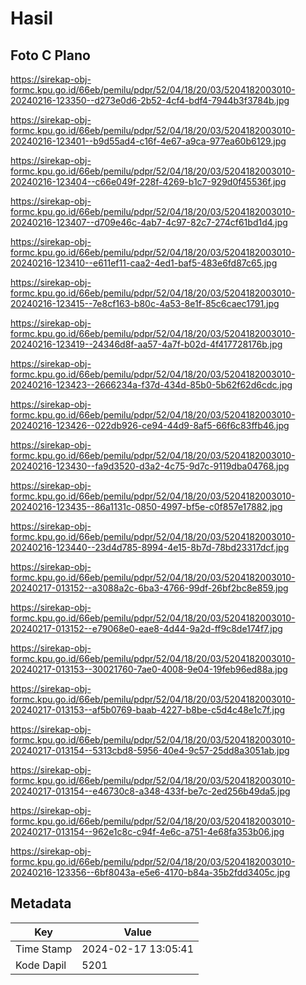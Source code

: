 # Hasil

## Foto C Plano

https://sirekap-obj-formc.kpu.go.id/66eb/pemilu/pdpr/52/04/18/20/03/5204182003010-20240216-123350--d273e0d6-2b52-4cf4-bdf4-7944b3f3784b.jpg

https://sirekap-obj-formc.kpu.go.id/66eb/pemilu/pdpr/52/04/18/20/03/5204182003010-20240216-123401--b9d55ad4-c16f-4e67-a9ca-977ea60b6129.jpg

https://sirekap-obj-formc.kpu.go.id/66eb/pemilu/pdpr/52/04/18/20/03/5204182003010-20240216-123404--c66e049f-228f-4269-b1c7-929d0f45536f.jpg

https://sirekap-obj-formc.kpu.go.id/66eb/pemilu/pdpr/52/04/18/20/03/5204182003010-20240216-123407--d709e46c-4ab7-4c97-82c7-274cf61bd1d4.jpg

https://sirekap-obj-formc.kpu.go.id/66eb/pemilu/pdpr/52/04/18/20/03/5204182003010-20240216-123410--e611ef11-caa2-4ed1-baf5-483e6fd87c65.jpg

https://sirekap-obj-formc.kpu.go.id/66eb/pemilu/pdpr/52/04/18/20/03/5204182003010-20240216-123415--7e8cf163-b80c-4a53-8e1f-85c6caec1791.jpg

https://sirekap-obj-formc.kpu.go.id/66eb/pemilu/pdpr/52/04/18/20/03/5204182003010-20240216-123419--24346d8f-aa57-4a7f-b02d-4f417728176b.jpg

https://sirekap-obj-formc.kpu.go.id/66eb/pemilu/pdpr/52/04/18/20/03/5204182003010-20240216-123423--2666234a-f37d-434d-85b0-5b62f62d6cdc.jpg

https://sirekap-obj-formc.kpu.go.id/66eb/pemilu/pdpr/52/04/18/20/03/5204182003010-20240216-123426--022db926-ce94-44d9-8af5-66f6c83ffb46.jpg

https://sirekap-obj-formc.kpu.go.id/66eb/pemilu/pdpr/52/04/18/20/03/5204182003010-20240216-123430--fa9d3520-d3a2-4c75-9d7c-9119dba04768.jpg

https://sirekap-obj-formc.kpu.go.id/66eb/pemilu/pdpr/52/04/18/20/03/5204182003010-20240216-123435--86a1131c-0850-4997-bf5e-c0f857e17882.jpg

https://sirekap-obj-formc.kpu.go.id/66eb/pemilu/pdpr/52/04/18/20/03/5204182003010-20240216-123440--23d4d785-8994-4e15-8b7d-78bd23317dcf.jpg

https://sirekap-obj-formc.kpu.go.id/66eb/pemilu/pdpr/52/04/18/20/03/5204182003010-20240217-013152--a3088a2c-6ba3-4766-99df-26bf2bc8e859.jpg

https://sirekap-obj-formc.kpu.go.id/66eb/pemilu/pdpr/52/04/18/20/03/5204182003010-20240217-013152--e79068e0-eae8-4d44-9a2d-ff9c8de174f7.jpg

https://sirekap-obj-formc.kpu.go.id/66eb/pemilu/pdpr/52/04/18/20/03/5204182003010-20240217-013153--30021760-7ae0-4008-9e04-19feb96ed88a.jpg

https://sirekap-obj-formc.kpu.go.id/66eb/pemilu/pdpr/52/04/18/20/03/5204182003010-20240217-013153--af5b0769-baab-4227-b8be-c5d4c48e1c7f.jpg

https://sirekap-obj-formc.kpu.go.id/66eb/pemilu/pdpr/52/04/18/20/03/5204182003010-20240217-013154--5313cbd8-5956-40e4-9c57-25dd8a3051ab.jpg

https://sirekap-obj-formc.kpu.go.id/66eb/pemilu/pdpr/52/04/18/20/03/5204182003010-20240217-013154--e46730c8-a348-433f-be7c-2ed256b49da5.jpg

https://sirekap-obj-formc.kpu.go.id/66eb/pemilu/pdpr/52/04/18/20/03/5204182003010-20240217-013154--962e1c8c-c94f-4e6c-a751-4e68fa353b06.jpg

https://sirekap-obj-formc.kpu.go.id/66eb/pemilu/pdpr/52/04/18/20/03/5204182003010-20240216-123356--6bf8043a-e5e6-4170-b84a-35b2fdd3405c.jpg


## Metadata

| Key        | Value               |
| ---------- | ------------------- |
| Time Stamp | 2024-02-17 13:05:41 |
| Kode Dapil | 5201                |



